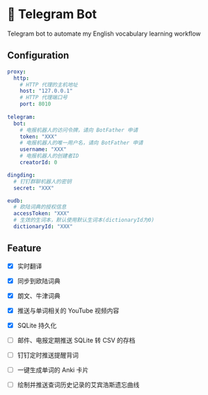 # 🤖️ Telegram Bot

Telegram bot to automate my English vocabulary learning workflow

## Configuration

```yml
proxy:
  http:
    # HTTP 代理的主机地址
    host: "127.0.0.1"
    # HTTP 代理端口号
    port: 8010
    
telegram:
  bot:
    # 电报机器人的访问令牌，请向 BotFather 申请
    token: "XXX"
    # 电报机器人的唯一用户名，请向 BotFather 申请
    username: "XXX"
    # 电报机器人的创建者ID
    creatorId: 0

dingding:
  # 钉钉群聊机器人的密钥
  secret: "XXX"

eudb:
  # 欧陆词典的授权信息
  accessToken: "XXX"
  # 生效的生词本，默认使用默认生词本(dictionaryId为0)
  dictionaryId: "XXX"
```

## Feature

- [x] 实时翻译
- [x] 同步到欧陆词典
- [x] 朗文、牛津词典
- [x] 推送与单词相关的 YouTube 视频内容
- [x] SQLite 持久化
- [ ] 邮件、电报定期推送 SQLite 转 CSV 的存档
- [ ] 钉钉定时推送提醒背词
- [ ] 一键生成单词的 Anki 卡片
- [ ] 绘制并推送查词历史记录的艾宾浩斯遗忘曲线

